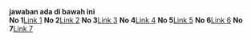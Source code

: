 <b> jawaban ada di bawah ini </b><br>
<b>No 1</b><a href="https://github.com/agoeschubhiel/ini-test/tree/master/arkademy/jawaban_1">Link 1</a>
<b>No 2</b><a href="https://github.com/agoeschubhiel/ini-test/tree/master/arkademy/jawaban_2">Link 2</a>
<b>No 3</b><a href="https://github.com/agoeschubhiel/ini-test/tree/master/arkademy/jawaban_3">Link 3</a>
<b>No 4</b><a href="jasadonlot.ml">Link 4</a>
<b>No 5</b><a href="jasadonlot.ml">Link 5</a>
<b>No 6</b><a href="https://github.com/agoeschubhiel/ini-test/tree/master/arkademy/jawaban_6">Link 6</a>
<b>No 7</b><a href="jasadonlot.ml">Link 7</a>
